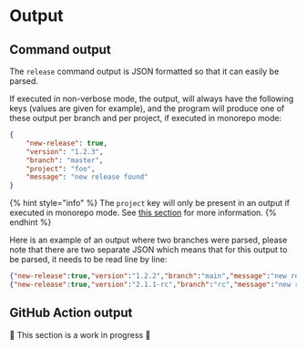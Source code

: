 # Output

## Command output

The `release` command output is JSON formatted so that it can easily be parsed.

If executed in non-verbose mode, the output, will always have the following keys (values are given for example), and the program will produce one of these output per branch and per project, if executed in monorepo mode:

```json
{
    "new-release": true,
    "version": "1.2.3",
    "branch": "master",
    "project": "foo",
    "message": "new release found"
}
```

{% hint style="info" %}
The `project` key will only be present in an output if executed in monorepo mode. See [this section](configuration.md#monorepo) for more information.
{% endhint %}

Here is an example of an output where two branches were parsed, please note that there are two separate JSON which means that for this output to be parsed, it needs to be read line by line:

```json
{"new-release":true,"version":"1.2.2","branch":"main","message":"new release found"}
{"new-release":true,"version":"2.1.1-rc","branch":"rc","message":"new release found"}
```

## GitHub Action output

🚧 This section is a work in progress 🚧
